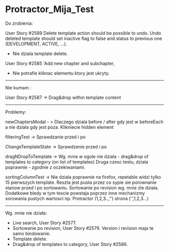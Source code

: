 # Protractor_Mija_Test
Do zrobienia:

User Story #2589
Delete template action should be possible to undo.
Undo deleted template should set inactive flag to false and status to previous one (DEVELOPMENT, ACTIVE, ...).
- Nie dziala template delete.


User Story #2585
'Add new chapter and subchapter, 
- Nie potrafie kliknac elementu ktory jest ukryty.

-----------------------------------------------------

Nie kumam :

User Story #2587 -> Drag&drop within template content

-----------------------------------------------------
Problemy:

newChaptersModal - > 	Dlaczego dziala before / after gdy jest w beforeEach a nie dziala gdy jest poza.
			Klikniecie hidden element

filteringTest -> 	Sprawdzanie przed i po

ChangeTemplateState -> 	Sprawdzenie przed i po 

dragNDropToTemplate -> 	Wg. mnie w ogole nie dziala - drag&drop of templates to category (on list of templates)
			Druga czesc testu, dziala poprawnie - zgodnie z oczekiwaniami.

sortingColumnTest -> 	Nie dziala poprawnie na firefox, repetable widzi tylko 15 pierwszych template.
			Reszta jest pusta przez co sypie sie porownanie stanow przed i po sortowaniu.
			Sortowanie po revision wg. mnie zle dziala.
			Dodatkowe bledy w tym tescie powstaja poprzez inne mechanizmy sorowania pustych wartosci np. Protractor (1,2,3..,'') strona ('',1,2,3...)

-----------------------------------------------------
Wg. mnie nie działa:

- Live search, User Story #2577.
- Sortowanie po revision, User Story #2579. Version i revision maja te samo bindowanie.
- Template delete.
- Drag&drop of templates to category, User Story #2586.
